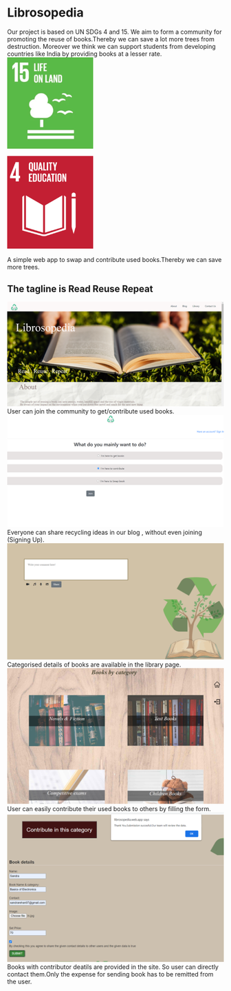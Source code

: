 # Librosopedia
Our project is based on UN SDGs 4 and 15.
We aim to form a community for promoting the reuse of books.Thereby we can save a lot more trees from destruction.
Moreover we think we can support students from developing countries like India by providing books at a lesser rate.<br>
<img src="images/lifeonland.png" width="200px">

<img src="images/qedu.png" width="200px">

A simple web app to swap and contribute used books.Thereby we can save more trees.
## The tagline is Read Reuse Repeat
![](images/lp.png)
 User can join the community to get/contribute used books.
![](images/jn.png)
Everyone can share recycling ideas in our blog , without even joining (Signing Up).
![](images/bl.png)
Categorised details of books are available in the library page.
![](images/ct.png)
User can easily contribute their used books to others by filling the form.
![](images/cont.png)
Books with contributor deatils are provided in the site. So user can directly contact them.Only the expense for sending book has to be remitted from the user.



